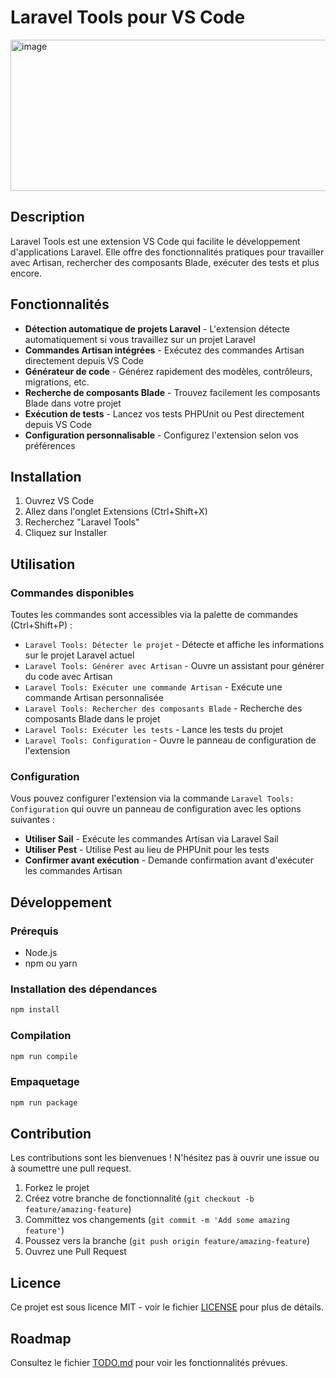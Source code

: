 # Laravel Tools pour VS Code

<img width="669" height="242" alt="image" src="https://github.com/user-attachments/assets/d10c4715-2035-4724-866d-1f8c300d2a94" />


## Description

Laravel Tools est une extension VS Code qui facilite le développement d'applications Laravel. Elle offre des fonctionnalités pratiques pour travailler avec Artisan, rechercher des composants Blade, exécuter des tests et plus encore.

## Fonctionnalités

- **Détection automatique de projets Laravel** - L'extension détecte automatiquement si vous travaillez sur un projet Laravel
- **Commandes Artisan intégrées** - Exécutez des commandes Artisan directement depuis VS Code
- **Générateur de code** - Générez rapidement des modèles, contrôleurs, migrations, etc.
- **Recherche de composants Blade** - Trouvez facilement les composants Blade dans votre projet
- **Exécution de tests** - Lancez vos tests PHPUnit ou Pest directement depuis VS Code
- **Configuration personnalisable** - Configurez l'extension selon vos préférences

## Installation

1. Ouvrez VS Code
2. Allez dans l'onglet Extensions (Ctrl+Shift+X)
3. Recherchez "Laravel Tools"
4. Cliquez sur Installer

## Utilisation

### Commandes disponibles

Toutes les commandes sont accessibles via la palette de commandes (Ctrl+Shift+P) :

- `Laravel Tools: Détecter le projet` - Détecte et affiche les informations sur le projet Laravel actuel
- `Laravel Tools: Générer avec Artisan` - Ouvre un assistant pour générer du code avec Artisan
- `Laravel Tools: Exécuter une commande Artisan` - Exécute une commande Artisan personnalisée
- `Laravel Tools: Rechercher des composants Blade` - Recherche des composants Blade dans le projet
- `Laravel Tools: Exécuter les tests` - Lance les tests du projet
- `Laravel Tools: Configuration` - Ouvre le panneau de configuration de l'extension

### Configuration

Vous pouvez configurer l'extension via la commande `Laravel Tools: Configuration` qui ouvre un panneau de configuration avec les options suivantes :

- **Utiliser Sail** - Exécute les commandes Artisan via Laravel Sail
- **Utiliser Pest** - Utilise Pest au lieu de PHPUnit pour les tests
- **Confirmer avant exécution** - Demande confirmation avant d'exécuter les commandes Artisan

## Développement

### Prérequis

- Node.js
- npm ou yarn

### Installation des dépendances

```bash
npm install
```

### Compilation

```bash
npm run compile
```

### Empaquetage

```bash
npm run package
```

## Contribution

Les contributions sont les bienvenues ! N'hésitez pas à ouvrir une issue ou à soumettre une pull request.

1. Forkez le projet
2. Créez votre branche de fonctionnalité (`git checkout -b feature/amazing-feature`)
3. Committez vos changements (`git commit -m 'Add some amazing feature'`)
4. Poussez vers la branche (`git push origin feature/amazing-feature`)
5. Ouvrez une Pull Request

## Licence

Ce projet est sous licence MIT - voir le fichier [LICENSE](LICENSE) pour plus de détails.

## Roadmap

Consultez le fichier [TODO.md](TODO.md) pour voir les fonctionnalités prévues.
